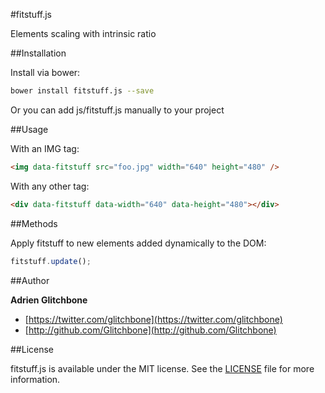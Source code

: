 #fitstuff.js

Elements scaling with intrinsic ratio

##Installation

Install via bower:

```sh
bower install fitstuff.js --save
```

Or you can add js/fitstuff.js manually to your project

##Usage

With an IMG tag:

``` html
<img data-fitstuff src="foo.jpg" width="640" height="480" />
```
With any other tag:

``` html
<div data-fitstuff data-width="640" data-height="480"></div>
```

##Methods

Apply fitstuff to new elements added dynamically to the DOM:

``` javascript
fitstuff.update();
```

##Author

**Adrien Glitchbone**

+ [https://twitter.com/glitchbone](https://twitter.com/glitchbone)
+ [http://github.com/Glitchbone](http://github.com/Glitchbone)

##License

fitstuff.js is available under the MIT license. See the [LICENSE](LICENSE) file for more information.  

